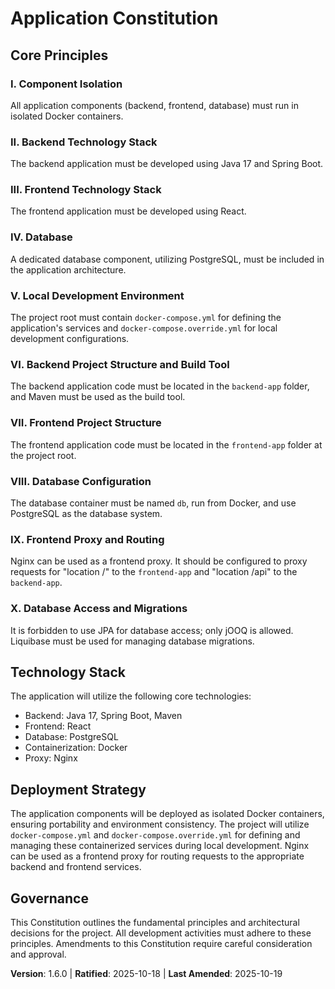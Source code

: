 <!--
Sync Impact Report:
Version change: 1.5.0 → 1.6.0
Modified principles: None
Added sections: Database Access and Migrations
Removed sections: None
Templates requiring updates:
- .specify/templates/plan-template.md: ✅ updated (no changes needed)
- .specify/templates/spec-template.md: ✅ updated (no changes needed)
- .specify/templates/tasks-template.md: ✅ updated (no changes needed)
- .specify/templates/agent-file-template.md: ✅ updated (no changes needed)
- .gemini/commands/*.toml: ✅ updated (no changes needed)
Follow-up TODOs: None
-->
# Application Constitution

## Core Principles

### I. Component Isolation
All application components (backend, frontend, database) must run in isolated Docker containers.

### II. Backend Technology Stack
The backend application must be developed using Java 17 and Spring Boot.

### III. Frontend Technology Stack
The frontend application must be developed using React.

### IV. Database
A dedicated database component, utilizing PostgreSQL, must be included in the application architecture.

### V. Local Development Environment
The project root must contain `docker-compose.yml` for defining the application's services and `docker-compose.override.yml` for local development configurations.

### VI. Backend Project Structure and Build Tool
The backend application code must be located in the `backend-app` folder, and Maven must be used as the build tool.

### VII. Frontend Project Structure
The frontend application code must be located in the `frontend-app` folder at the project root.

### VIII. Database Configuration
The database container must be named `db`, run from Docker, and use PostgreSQL as the database system.

### IX. Frontend Proxy and Routing
Nginx can be used as a frontend proxy. It should be configured to proxy requests for "location /" to the `frontend-app` and "location /api" to the `backend-app`.

### X. Database Access and Migrations
It is forbidden to use JPA for database access; only jOOQ is allowed. Liquibase must be used for managing database migrations.

## Technology Stack

The application will utilize the following core technologies:
- Backend: Java 17, Spring Boot, Maven
- Frontend: React
- Database: PostgreSQL
- Containerization: Docker
- Proxy: Nginx

## Deployment Strategy

The application components will be deployed as isolated Docker containers, ensuring portability and environment consistency. The project will utilize `docker-compose.yml` and `docker-compose.override.yml` for defining and managing these containerized services during local development. Nginx can be used as a frontend proxy for routing requests to the appropriate backend and frontend services.

## Governance

This Constitution outlines the fundamental principles and architectural decisions for the project. All development activities must adhere to these principles. Amendments to this Constitution require careful consideration and approval.

**Version**: 1.6.0 | **Ratified**: 2025-10-18 | **Last Amended**: 2025-10-19
